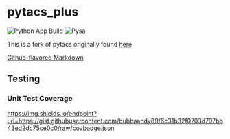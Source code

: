 # pytacs_plus

![Python App Build](https://github.com/bubbaandy89/pytacs/actions/workflows/python-app-build.yml/badge.svg)
![Pysa](https://github.com/bubbaandy89/pytacs/actions/workflows/pysa.yml/badge.svg)

This is a fork of pytacs originally found [here](https://github.com/kjmancuso/pytacs)


[Github-flavored Markdown](https://guides.github.com/features/mastering-markdown/)

## Testing

### Unit Test Coverage
https://img.shields.io/endpoint?url=https://gist.githubusercontent.com/bubbaandy89/6c31b32f0703d797bb43ed2dc75ce0c0/raw/covbadge.json
